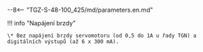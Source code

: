 --8<-- "TGZ-S-48-100_425/md/parameters.en.md"

!!! info "Napájení brzdy"

	\* Bez napájení brzdy servomotoru (od 0,5 do 1A u řady TGN) a digitálních výstupů (až 6 x 300 mA).
